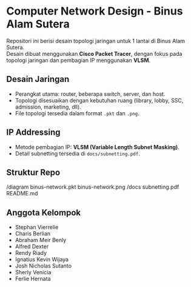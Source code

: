 # Computer Network Design - Binus Alam Sutera

Repositori ini berisi desain topologi jaringan untuk 1 lantai di Binus Alam Sutera.  
Desain dibuat menggunakan **Cisco Packet Tracer**, dengan fokus pada topologi jaringan dan pembagian IP menggunakan **VLSM**.

## Desain Jaringan
- Perangkat utama: router, beberapa switch, server, dan host.  
- Topologi disesuaikan dengan kebutuhan ruang (library, lobby, SSC, admission, marketing, dll).  
- File topologi tersedia dalam format `.pkt` dan `.png`.

## IP Addressing
- Metode pembagian IP: **VLSM (Variable Length Subnet Masking)**.  
- Detail subnetting tersedia di `docs/subnetting.pdf`.

## Struktur Repo
/diagram
binus-network.pkt
binus-network.png
/docs
subnetting.pdf
README.md

## Anggota Kelompok
- Stephan Vierrelie  
- Charis Berlian  
- Abraham Meir Benly  
- Alfred Dexter  
- Rendy Riady  
- Ignatius Kevin Wijaya  
- Josh Nicholas Sutanto  
- Sherly Venicia  
- Ferlie Hernata  
